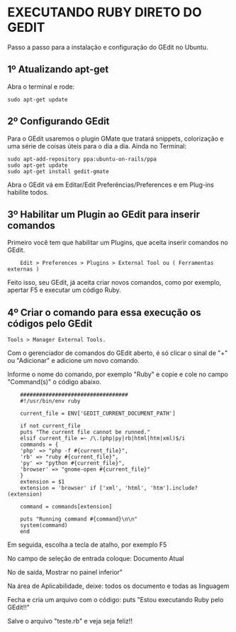# EXECUTANDO RUBY DIRETO DO GEDIT

Passo a passo para a instalação e configuração do GEdit no Ubuntu.

## 1º Atualizando apt-get

Abra o terminal e rode:

    sudo apt-get update

## 2º Configurando GEdit

Para o GEdit usaremos o plugin GMate que tratará snippets, colorização e uma série de coisas úteis para o dia a dia. Ainda no Terminal:

    sudo apt-add-repository ppa:ubuntu-on-rails/ppa
    sudo apt-get update
    sudo apt-get install gedit-gmate

Abra o GEdit vá em Editar/Edit Preferências/Preferences e em Plug-ins habilite todos. 


## 3º Habilitar um Plugin ao GEdit para inserir comandos

Primeiro você tem que habilitar um Plugins, que aceita inserir comandos no GEdit. 
    
		Edit > Preferences > Plugins > External Tool ou ( Ferramentas externas )

Feito isso, seu GEdit, já aceita criar novos comandos, como por exemplo, apertar F5 e executar um código Ruby.


## 4º Criar o comando para essa execução os códigos pelo GEdit

	Tools > Manager External Tools. 
	
	
Com o gerenciador de comandos do GEdit aberto, é só clicar o sinal de "+" ou "Adicionar" e adicione um novo comando.

Informe o nome do comando, por exemplo "Ruby" e copie e cole no campo "Command(s)" o código abaixo. 


		################################## 
		#!/usr/bin/env ruby 
		
		current_file = ENV['GEDIT_CURRENT_DOCUMENT_PATH'] 
		
		if not current_file 
		puts "The current file cannot be runned." 
		elsif current_file =~ /\.(php|py|rb|html|htm|xml)$/i 
		commands = { 
		'php' => "php -f #{current_file}", 
		'rb' => "ruby #{current_file}", 
		'py' => "python #{current_file}", 
		'browser' => "gnome-open #{current_file}" 
		} 
		extension = $1 
		extension = 'browser' if ['xml', 'html', 'htm'].include?(extension) 
		
		command = commands[extension] 
		
		puts "Running command #{command}\n\n" 
		system(command) 
		end 

Em seguida, escolha a tecla de atalho, por exemplo 
		F5

No campo de seleção de entrada coloque:
		Documento Atual

No de saida, 
		Mostrar no painel inferior"

Na área de Aplicabilidade, deixe:
		todos os documento e todas as linguagem


Fecha e cria um arquivo com o código:
		puts "Estou executando Ruby pelo GEdit!!" 

Salve o arquivo "teste.rb" e veja seja feliz!!